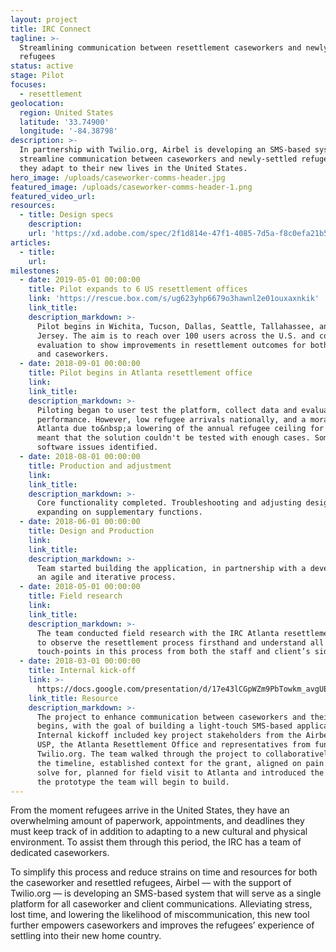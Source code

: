 ```yaml
---
layout: project
title: IRC Connect
tagline: >-
  Streamlining communication between resettlement caseworkers and newly arrived
  refugees
status: active
stage: Pilot
focuses:
  - resettlement
geolocation:
  region: United States
  latitude: '33.74900'
  longitude: '-84.38798'
description: >-
  In partnership with Twilio.org, Airbel is developing an SMS-based system to
  streamline communication between caseworkers and newly-settled refugees as
  they adapt to their new lives in the United States.
hero_image: /uploads/caseworker-comms-header.jpg
featured_image: /uploads/caseworker-comms-header-1.png
featured_video_url:
resources:
  - title: Design specs
    description:
    url: 'https://xd.adobe.com/spec/2f1d814e-47f1-4085-7d5a-f8c0efa21b51-592c/'
articles:
  - title:
    url:
milestones:
  - date: 2019-05-01 00:00:00
    title: Pilot expands to 6 US resettlement offices
    link: 'https://rescue.box.com/s/ug623yhp6679o3hawnl2e01ouxaxnkik'
    link_title:
    description_markdown: >-
      Pilot begins in Wichita, Tucson, Dallas, Seattle, Tallahassee, and New
      Jersey. The aim is to reach over 100 users across the U.S. and conduct an
      evaluation to show improvements in resettlement outcomes for both clients
      and caseworkers.
  - date: 2018-09-01 00:00:00
    title: Pilot begins in Atlanta resettlement office
    link:
    link_title:
    description_markdown: >-
      Piloting began to user test the platform, collect data and evaluate its
      performance. However, low refugee arrivals nationally, and a moratorium in
      Atlanta due to&nbsp;a lowering of the annual refugee ceiling for 2019
      meant that the solution couldn't be tested with enough cases. Some
      software issues identified.
  - date: 2018-08-01 00:00:00
    title: Production and adjustment
    link:
    link_title:
    description_markdown: >-
      Core functionality completed. Troubleshooting and adjusting designs and
      expanding on supplementary functions.
  - date: 2018-06-01 00:00:00
    title: Design and Production
    link:
    link_title:
    description_markdown: >-
      Team started building the application, in partnership with a developer, in
      an agile and iterative process.
  - date: 2018-05-01 00:00:00
    title: Field research
    link:
    link_title:
    description_markdown: >-
      The team conducted field research with the IRC Atlanta resettlement office
      to observe the resettlement process firsthand and understand all the
      touch-points in this process from both the staff and client’s side.
  - date: 2018-03-01 00:00:00
    title: Internal kick-off
    link: >-
      https://docs.google.com/presentation/d/17e43lCGpWZm9PbTowkm_avgUE9ozDv4mLmxP7q8WgdY/edit?usp=sharing
    link_title: Resource
    description_markdown: >-
      The project to enhance communication between caseworkers and their clients
      begins, with the goal of building a light-touch SMS-based application.The
      Internal kickoff included key project stakeholders from the Airbel Center,
      USP, the Atlanta Resettlement Office and representatives from funder
      Twilio.org. The team walked through the project to collaboratively define
      the timeline, established context for the grant, aligned on pain points to
      solve for, planned for field visit to Atlanta and introduced the pieces of
      the prototype the team will begin to build.
---
```


From the moment refugees arrive in the United States, they have an overwhelming amount of paperwork, appointments, and deadlines they must keep track of in addition to adapting to a new cultural and physical environment. To assist them through this period, the IRC has a team of dedicated caseworkers.

To simplify this process and reduce strains on time and resources for both the caseworker and resettled refugees, Airbel — with the support of Twilio.org — is developing an SMS-based system that will serve as a single platform for all caseworker and client communications. Alleviating stress, lost time, and lowering the likelihood of miscommunication, this new tool further empowers caseworkers and improves the refugees’ experience of settling into their new home country.